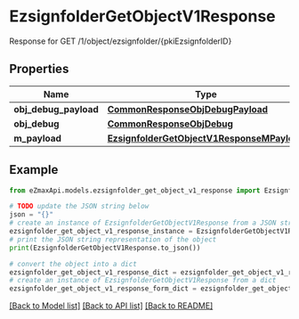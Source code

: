 # EzsignfolderGetObjectV1Response

Response for GET /1/object/ezsignfolder/{pkiEzsignfolderID}

## Properties

Name | Type | Description | Notes
------------ | ------------- | ------------- | -------------
**obj_debug_payload** | [**CommonResponseObjDebugPayload**](CommonResponseObjDebugPayload.md) |  | 
**obj_debug** | [**CommonResponseObjDebug**](CommonResponseObjDebug.md) |  | [optional] 
**m_payload** | [**EzsignfolderGetObjectV1ResponseMPayload**](EzsignfolderGetObjectV1ResponseMPayload.md) |  | 

## Example

```python
from eZmaxApi.models.ezsignfolder_get_object_v1_response import EzsignfolderGetObjectV1Response

# TODO update the JSON string below
json = "{}"
# create an instance of EzsignfolderGetObjectV1Response from a JSON string
ezsignfolder_get_object_v1_response_instance = EzsignfolderGetObjectV1Response.from_json(json)
# print the JSON string representation of the object
print(EzsignfolderGetObjectV1Response.to_json())

# convert the object into a dict
ezsignfolder_get_object_v1_response_dict = ezsignfolder_get_object_v1_response_instance.to_dict()
# create an instance of EzsignfolderGetObjectV1Response from a dict
ezsignfolder_get_object_v1_response_form_dict = ezsignfolder_get_object_v1_response.from_dict(ezsignfolder_get_object_v1_response_dict)
```
[[Back to Model list]](../README.md#documentation-for-models) [[Back to API list]](../README.md#documentation-for-api-endpoints) [[Back to README]](../README.md)


